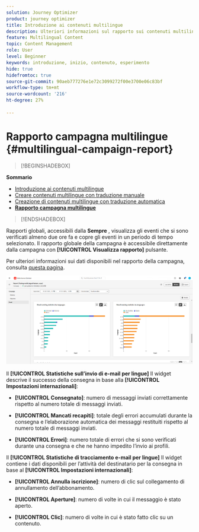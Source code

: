 ```yaml
---
solution: Journey Optimizer
product: journey optimizer
title: Introduzione ai contenuti multilingue
description: Ulteriori informazioni sul rapporto sui contenuti multilingue in Journey Optimizer
feature: Multilingual Content
topic: Content Management
role: User
level: Beginner
keywords: introduzione, inizio, contenuto, esperimento
hide: true
hidefromtoc: true
source-git-commit: 90aeb777276e1e72c3099272f00e3700e06c83bf
workflow-type: tm+mt
source-wordcount: '216'
ht-degree: 27%

---
```


# Rapporto campagna multilingue {#multilingual-campaign-report}

>[!BEGINSHADEBOX]

**Sommario**

* [Introduzione ai contenuti multilingue](multilingual-gs.md)
* [Creare contenuti multilingue con traduzione manuale](multilingual-manual.md)
* [Creazione di contenuti multilingue con traduzione automatica](multilingual-automated.md)
* **[Rapporto campagna multilingue](multilingual-report.md)**

>[!ENDSHADEBOX]

Rapporti globali, accessibili dalla **Sempre** , visualizza gli eventi che si sono verificati almeno due ore fa e copre gli eventi in un periodo di tempo selezionato. Il rapporto globale della campagna è accessibile direttamente dalla campagna con **[!UICONTROL Visualizza rapporto]** pulsante.

Per ulteriori informazioni sui dati disponibili nel rapporto della campagna, consulta [questa pagina](../reports/campaign-global-report.md).

![](assets/report_multilingual.png)

Il **[!UICONTROL Statistiche sull’invio di e-mail per lingue]** Il widget descrive il successo della consegna in base alla **[!UICONTROL Impostazioni internazionali]**:

* **[!UICONTROL Consegnato]**: numero di messaggi inviati correttamente rispetto al numero totale di messaggi inviati.

* **[!UICONTROL Mancati recapiti]**: totale degli errori accumulati durante la consegna e l’elaborazione automatica dei messaggi restituiti rispetto al numero totale di messaggi inviati.

* **[!UICONTROL Errori]**: numero totale di errori che si sono verificati durante una consegna e che ne hanno impedito l’invio ai profili.

Il **[!UICONTROL Statistiche di tracciamento e-mail per lingue]** Il widget contiene i dati disponibili per l’attività del destinatario per la consegna in base al **[!UICONTROL Impostazioni internazionali]**:

* **[!UICONTROL Annulla iscrizione]**: numero di clic sul collegamento di annullamento dell’abbonamento.

* **[!UICONTROL Aperture]**: numero di volte in cui il messaggio è stato aperto.

* **[!UICONTROL Clic]**: numero di volte in cui è stato fatto clic su un contenuto.
